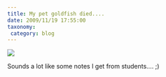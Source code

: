 ```yaml
---
title: My pet goldfish died....
date: 2009/11/19 17:55:00
taxonomy: 
 category: blog 
---
```


![](http://dilbert.com/dyn/str_strip/000000000/00000000/0000000/000000/70000/3000/400/73436/73436.strip.print.gif)


Sounds a lot like some notes I get from students.... ;)

